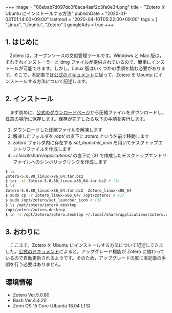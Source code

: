 +++
image = "06ebab7d097dc0f8eca4aaf2c3fa0e34.png"
title = "Zotero を Ubuntu にインストールする方法"
publishDate = "2020-01-03T01:14:00+09:00"
lastmod = "2020-04-10T05:22:00+09:00"
tags = [ "Linux", "Ubuntu", "Zotero" ]
googleAds = true
+++

## 1. はじめに

　Zotero は，オープンソースの文献管理ツールです。Windows と Mac 版は，それぞれインストーラーと dmg ファイルが提供されているので，簡単にインストールが可能できます。しかし，Linux 版はいくつかの手順を踏む必要があります。そこで，本記事では[公式のドキュメント](https://www.zotero.org/support/installation)に従って，Zotero を Ubuntu にインストールする方法について記述します。

## 2. インストール

　まず初めに，[公式のダウンロードページ](https://www.zotero.org/download/)から圧縮ファイルをダウンロードし，任意の場所に保存します。保存が完了したら以下の手順を実行します。

1. ダウンロードした圧縮ファイルを解凍します  
2. 解凍したフォルダを */opt/* の直下に *zotero* という名前で移動します  
3. *zotero* フォルダ内に存在する *set_launcher_icon* を用いてデスクトップエントリファイルを作成します  
4. *~/.local/share/applications/* の直下に (3) で作成したデスクトップエントリファイルへのシンボリックリンクを作成します

```bash
$ ls
Zotero-5.0.80_linux-x86_64.tar.bz2
$ tar -xf Zotero-5.0.80_linux-x86_64.tar.bz2 # (1)
$ ls
Zotero-5.0.80_linux-x86_64.tar.bz2  Zotero_linux-x86_64
$ sudo cp -r Zotero_linux-x86_64/ /opt/zotero/ # (2)
$ sudo /opt/zotero/set_launcher_icon # (3)
$ ls /opt/zotero/zotero.desktop
/opt/zotero/zotero.desktop
$ ln -s /opt/zotero/zotero.desktop ~/.local/share/applications/zotero.desktop # (4)
```

## 3. おわりに

　ここまで，Zotero を Ubuntu にインストールする方法について記述してきました。[公式のドキュメント](https://www.zotero.org/support/installation)によると，アップグレード機能が Zotero に備わっているので自動更新されるようです。そのため，アップグレードの度に本記事の手順を行う必要はありません。

## 環境情報

* Zotero Ver.5.0.80
* Bash Ver.4.4.20
* Zorin OS 15 Core (Ubuntu 18.04 LTS)